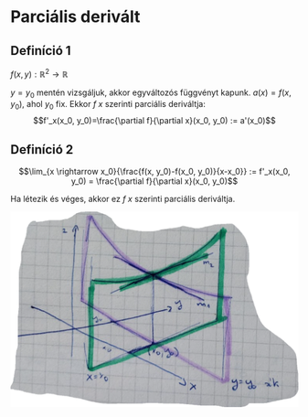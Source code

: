 # Parciális derivált

## Definíció 1
$f(x, y): \mathbb{R}^2 \rightarrow \mathbb{R}$

$y = y_0$ mentén vizsgáljuk, akkor egyváltozós függvényt kapunk.
$a(x) = f(x, y_0)$, ahol $y_0$ fix. Ekkor $f$ $x$ szerinti parciális deriváltja:
$$f'_x(x_0, y_0)=\frac{\partial f}{\partial x}(x_0, y_0) := a'(x_0)$$

## Definíció 2
$$\lim_{x \rightarrow x_0}{\frac{f(x, y_0)-f(x_0, y_0)}{x-x_0}} := f'_x(x_0, y_0) = \frac{\partial f}{\partial x}(x_0, y_0)$$

Ha létezik és véges, akkor ez $f$ $x$ szerinti parciális deriváltja.

![alt text](img/image-2.png)